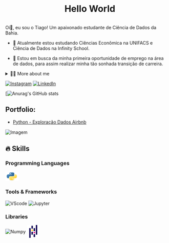<!--título-->
<div id="user-content-toc">
  <ul align="center">
    <summary><h1 style="display: inline-block">Hello World</h1></summary>
</div>

<!-- Presentation -->
<p>
  Oi👋, eu sou o Tiago! Um apaixonado estudante de Ciência de Dados da Bahia.

  - 🌱 Atualmente estou estudando Ciências Econômica na UNIFACS e Ciência de Dados na Infinity School.

  - 🔭 Estou em busca da minha primeira oportunidade de emprego na área de dados, para assim realizar minha tão sonhada transição de carreira.
</p>

<!-- Dropdown -->
<details>
  <summary>👨‍💻 More about me</summary>

  - 💬 Eu tenho 31 anos, moro atualmente em Salvador-Ba. Tenho experiência com Python, SQL, R, Análise de Dados, Visualização de Dados e Estastística.

  - ⚡ Gosto de ler, seja um bom livro, jornais ou um relatório de resultados de uma empresa, além de assistir filmes e jogar! \o/
</details>

<!-- Links -->
[![Instagram](https://img.shields.io/badge/Instagram-E4405F?style=for-the-badge&logo=instagram&logoColor=white)](https://www.instagram.com/gomes_ti23/)
[![LinkedIn](https://img.shields.io/badge/LinkedIn-0077B5?style=for-the-badge&logo=linkedin&logoColor=white)](https://www.linkedin.com/in/tiago-gomes-759a42226/)

<!-- GithubStats -->
[![Anurag's GitHub stats](https://github-readme-stats.vercel.app/api?username=gomes-ti23&show_icons=true&theme=gotham)

<!-- Portfolio -->
## Portfolio:
- [Python - Exploração Dados Airbnb](https://github.com/gomes-ti23/AnaliseDados_Airbnb_LosAngeles_2023) 

<!-- GIF -->
<p align="left">
  <img align="center" src="https://github.com/VariableBee/VariableBee/assets/77739311/4e9f41af-6b57-49a7-b15a-74322e96b4d7" alt="Imagem">
</p>

## 🔥 Skills
<!-- Skills: Programming Languages -->
  <div style="flex-basis: 48%;">
    <h3>Programming Languages</h3>
    <img align="center" alt="Python" height="30" width="40" src="https://raw.githubusercontent.com/devicons/devicon/master/icons/python/python-original.svg">
  </div>
  
  <!-- Skills: Tools & Frameworks -->
  <div style="flex-basis: 48%;">
    <h3>Tools & Frameworks</h3>
    <img align="center" alt="VScode" height="30" width="40" src="https://cdn.jsdelivr.net/gh/devicons/devicon/icons/vscode/vscode-original.svg">
    <img align="center" alt="Jupyter" height="30" width="40" src="https://cdn.jsdelivr.net/gh/devicons/devicon/icons/jupyter/jupyter-original.svg">
  </div>
  
  <!-- Skills: Libraries -->
  <div style="flex-basis: 48%;">
    <h3>Libraries</h3>
    <img align="center" alt="Numpy" height="30" width="40" src="https://cdn.jsdelivr.net/gh/devicons/devicon/icons/numpy/numpy-original.svg">
    <img align="center" alt="Pandas" src="https://raw.githubusercontent.com/devicons/devicon/2ae2a900d2f041da66e950e4d48052658d850630/icons/pandas/pandas-original.svg" alt="pandas" width="40" height="40"/>
  </div>
